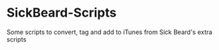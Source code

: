 SickBeard-Scripts
=================

Some scripts to convert, tag and add to iTunes from Sick Beard's extra scripts
